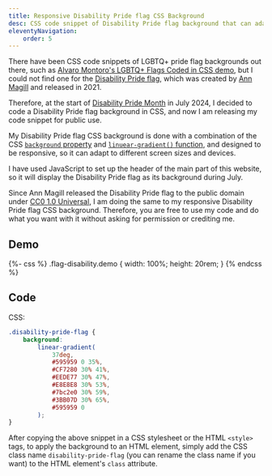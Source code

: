 ```yaml
---
title: Responsive Disability Pride flag CSS Background
desc: CSS code snippet of Disability Pride flag background that can adapt to different widths and screen sizes.
eleventyNavigation:
    order: 5
---
```


There have been CSS code snippets of LGBTQ+ pride flag backgrounds out there, such as [Alvaro Montoro's LGBTQ+ Flags Coded in CSS demo](https://codepen.io/alvaromontoro/full/NWyBrZJ), but I could not find one for the [Disability Pride flag](https://www.womansday.com/life/a43964487/disability-pride-flag/), which was created by [Ann Magill](https://capri0mni.dreamwidth.org/837596.html) and released in 2021.

Therefore, at the start of [Disability Pride Month](https://en.wikipedia.org/wiki/Disability_Pride_Month) in July 2024, I decided to code a Disability Pride flag background in CSS, and now I am releasing my code snippet for public use.

My Disability Pride flag CSS background is done with a combination of the CSS [`background` property](https://developer.mozilla.org/en-US/docs/Web/CSS/background) and [`linuear-gradient()` function](https://developer.mozilla.org/en-US/docs/Web/CSS/gradient/linear-gradient), and designed to be responsive, so it can adapt to different screen sizes and devices.

I have used JavaScript to set up the header of the main part of this website, so it will display the Disability Pride flag as its background during July.

Since Ann Magill released the Disability Pride flag to the public domain under [CC0 1.0 Universal](https://creativecommons.org/publicdomain/zero/1.0/), I am doing the same to my responsive Disability Pride flag CSS background. Therefore, you are free to use my code and do what you want with it without asking for permission or crediting me.

## Demo
{%- css %}
.flag-disability.demo {
    width: 100%;
    height: 20rem;
}
{% endcss %}

<div class="flag-disability demo" role="img" aria-label="Demo of the Disability Pride flag coded in CSS"></div>

## Code

CSS:

```css
.disability-pride-flag {
    background:
        linear-gradient(
            37deg,
            #595959 0 35%,
            #CF7280 30% 41%,
            #EEDE77 30% 47%,
            #E8E8E8 30% 53%,
            #7bc2e0 30% 59%,
            #3BB07D 30% 65%,
            #595959 0
        );
}
```

After copying the above snippet in a CSS stylesheet or the HTML `<style>` tags, to apply the background to an HTML element, simply add the CSS class name `disability-pride-flag` (you can rename the class name if you want) to the HTML element's `class` attribute.